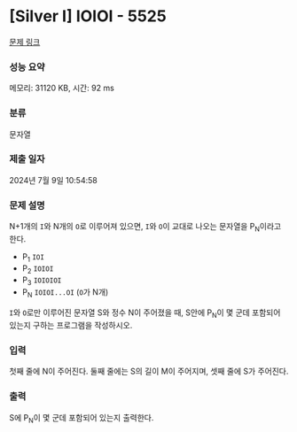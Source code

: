 # [Silver I] IOIOI - 5525 

[문제 링크](https://www.acmicpc.net/problem/5525) 

### 성능 요약

메모리: 31120 KB, 시간: 92 ms

### 분류

문자열

### 제출 일자

2024년 7월 9일 10:54:58

### 문제 설명

<p>N+1개의 <code>I</code>와 N개의 <code>O</code>로 이루어져 있으면, <code>I</code>와 <code>O</code>이 교대로 나오는 문자열을 P<sub>N</sub>이라고 한다.</p>

<ul>
	<li>P<sub>1</sub> <code>IOI</code></li>
	<li>P<sub>2</sub> <code>IOIOI</code></li>
	<li>P<sub>3</sub> <code>IOIOIOI</code></li>
	<li>P<sub>N</sub> <code>IOIOI...OI</code> (<code>O</code>가 N개)</li>
</ul>

<p><code>I</code>와 <code>O</code>로만 이루어진 문자열 S와 정수 N이 주어졌을 때, S안에 P<sub>N</sub>이 몇 군데 포함되어 있는지 구하는 프로그램을 작성하시오.</p>

### 입력 

 <p>첫째 줄에 N이 주어진다. 둘째 줄에는 S의 길이 M이 주어지며, 셋째 줄에 S가 주어진다.</p>

### 출력 

 <p>S에 P<sub>N</sub>이 몇 군데 포함되어 있는지 출력한다.</p>

